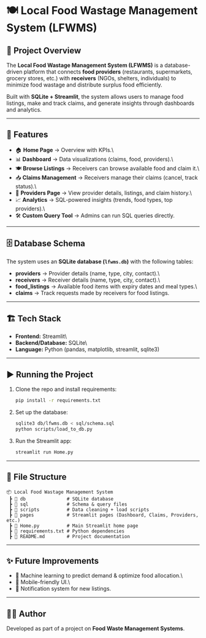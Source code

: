 # 🍽 Local Food Wastage Management System (LFWMS)

## 📌 Project Overview

The **Local Food Wastage Management System (LFWMS)** is a
database-driven platform that connects **food providers** (restaurants,
supermarkets, grocery stores, etc.) with **receivers** (NGOs, shelters,
individuals) to minimize food wastage and distribute surplus food
efficiently.

Built with **SQLite + Streamlit**, the system allows users to manage
food listings, make and track claims, and generate insights through
dashboards and analytics.

------------------------------------------------------------------------

## 🚀 Features

-   🏠 **Home Page** → Overview with KPIs.\
-   📊 **Dashboard** → Data visualizations (claims, food, providers).\
-   🍽 **Browse Listings** → Receivers can browse available food and
    claim it.\
-   📥 **Claims Management** → Receivers manage their claims (cancel,
    track status).\
-   🏬 **Providers Page** → View provider details, listings, and claim
    history.\
-   📈 **Analytics** → SQL-powered insights (trends, food types, top
    providers).\
-   🛠 **Custom Query Tool** → Admins can run SQL queries directly.

------------------------------------------------------------------------

## 🗄 Database Schema

The system uses an **SQLite database (`lfwms.db`)** with the following
tables:

-   **providers** → Provider details (name, type, city, contact).\
-   **receivers** → Receiver details (name, type, city, contact).\
-   **food_listings** → Available food items with expiry dates and meal
    types.\
-   **claims** → Track requests made by receivers for food listings.

------------------------------------------------------------------------

## 🏗 Tech Stack

-   **Frontend:** Streamlit\
-   **Backend/Database:** SQLite\
-   **Language:** Python (pandas, matplotlib, streamlit, sqlite3)

------------------------------------------------------------------------

## ▶️ Running the Project

1.  Clone the repo and install requirements:

    ``` bash
    pip install -r requirements.txt
    ```

2.  Set up the database:

    ``` bash
    sqlite3 db/lfwms.db < sql/schema.sql
    python scripts/load_to_db.py
    ```

3.  Run the Streamlit app:

    ``` bash
    streamlit run Home.py
    ```

------------------------------------------------------------------------

## 📂 File Structure

    📦 Local Food Wastage Management System
     ┣ 📂 db               # SQLite database
     ┣ 📂 sql              # Schema & query files
     ┣ 📂 scripts          # Data cleaning + load scripts
     ┣ 📂 pages            # Streamlit pages (Dashboard, Claims, Providers, etc.)
     ┣ 📜 Home.py          # Main Streamlit home page
     ┣ 📜 requirements.txt # Python dependencies
     ┣ 📜 README.md        # Project documentation

------------------------------------------------------------------------

## ✨ Future Improvements

-   🤖 Machine learning to predict demand & optimize food allocation.\
-   📱 Mobile-friendly UI.\
-   🔔 Notification system for new listings.

------------------------------------------------------------------------

## 👨‍💻 Author

Developed as part of a project on **Food Waste Management Systems**.

